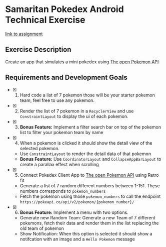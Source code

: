 # Samaritan Pokedex Android Technical Exercise

[link to assignment](https://gist.github.com/ragar90/40c1f2fb4a67812d7097e5ad19d6c5e0)

## Exercise Description
Create an app that simulates a mini pokedex using [The open Pokemon API](https://pokeapi.co/)

## Requirements and Development Goals
- [X] 1. Hard code a list of 7 pokemon those will be your starter pokemon team, feel free to use any pokemon.
- [X] 2. Render the list of 7 pokemon in a `RecyclerView` and use `ConstraintLayout` to display the ui of each pokemon.
- [X] 3. **Bonus Feature:** Implement a filter search bar on top of the pokemon list to filter your pokemon team by name
- [X] 4. When a pokemon is clicked it should show the detail view of the selected pokemon.
   * Use `ConstraintLayout` to render the detail data of that pokemon
   * **Bonus Feature:** Use `CoordinatorLayout` and `CollapseAppBarLayout` to create a parallax effect when scrolling
- [X] 5. Connect Pokedex Client App to [The open Pokemon API](https://pokeapi.co/) using Retro fit
   * Generate a list of 7 random different numbers between 1-151. These numbers corresponds to `pokemon_numbers`
   * Fetch the pokemon using those `pokemon_numbers` to call the endpoint `https://pokeapi.co/api/v2/pokemon/{pokemon_number}/`

- [X] 6. **Bonus Feature:** Implement a menu with two options.
   * Generate new Random Team: Generate a new Team of 7 different pokemons, fetch their data and render them in the list replacing the old team of pokemon
   * Show Notification:  When this option is selected it should show a notifcation with an image and a `Hello Pokemon` message
